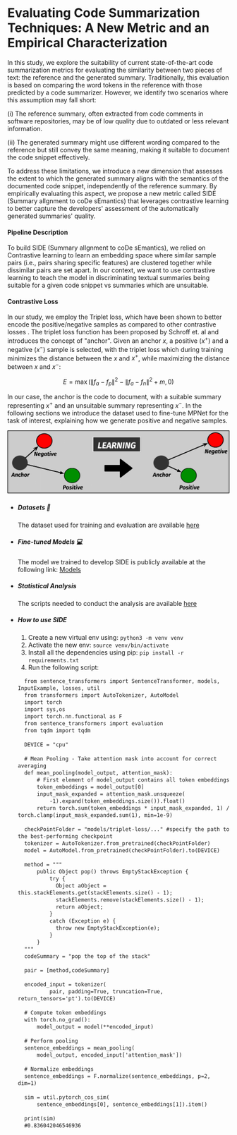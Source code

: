 # Evaluating Code Summarization Techniques: A New Metric and an Empirical Characterization

In this study, we explore the suitability of current state-of-the-art code summarization metrics for evaluating the similarity between two pieces of text: the reference and the generated summary. Traditionally, this evaluation is based on comparing the word tokens in the reference with those predicted by a code summarizer. However, we identify two scenarios where this assumption may fall short:

(i) The reference summary, often extracted from code comments in software repositories, may be of low quality due to outdated or less relevant information.

(ii) The generated summary might use different wording compared to the reference but still convey the same meaning, making it suitable to document the code snippet effectively.

To address these limitations, we introduce a new dimension that assesses the extent to which the generated summary aligns with the semantics of the documented code snippet, independently of the reference summary. By empirically evaluating this aspect, we propose a new metric called SIDE (Summary alIgnment to coDe sEmantics) that leverages contrastive learning to better capture the developers' assessment of the automatically generated summaries' quality. 

#### Pipeline Description

To build SIDE (Summary alIgnment to coDe sEmantics), we relied on Contrastive learning to learn an embedding space where similar sample pairs (i.e., pairs sharing specific features) are clustered together while dissimilar pairs are set apart. In our context, we want to use contrastive learning to teach the model in discriminating textual summaries being suitable for a given code snippet vs summaries which are unsuitable.


#### Contrastive Loss
In our study, we employ the Triplet loss, which have been shown to better encode the positive/negative samples as compared to other contrastive losses . The triplet loss function has been proposed by Schroff et. al  and introduces the concept of "anchor". Given an anchor $x$, a positive ($x^{+}$) and a negative ($x^{-}$) sample is selected, with the triplet loss which during training minimizes the distance between the $x$ and $x^{+}$, while maximizing the distance between $x$ and $x^{-}$:

$$
	E=\max \left(\left\|f_a-f_p\right\|^2-\left\|f_a-f_n\right\|^2+m, 0\right)
$$

In our case, the anchor is the code to document, with a suitable summary representing $x^{+}$ and an unsuitable summary representing $x^{-}$. In the following sections we introduce the dataset used to fine-tune MPNet for the task of interest, explaining how we generate positive and negative samples.


![image info](triplet-example.png)



* ##### Datasets :paperclip:

    The dataset used for training and evaluation are available <a href="https://drive.google.com/drive/folders/1jbXHcPoy-S4BeMhDL57MDHcNzBuXHOB8?usp=sharing">here</a>
    
    
* ##### Fine-tuned Models :computer:
    The model we trained to develop SIDE is publicly available at the following link: <a href ='https://drive.google.com/drive/folders/150xbvYtyuUNsd8hefjiZXqa_eFY8f67K?usp=sharing'>Models</a> 


* ##### Statistical Analysis
    The scripts needed to conduct the analysis are available <a href='https://github.com/antonio-mastropaolo/code-summarization-metric/tree/main/Analysis'>here</a> 


* ##### How to use SIDE
   1. Create a new virtual env using: ```python3 -m venv venv``` 
   2. Activate the new env: ```source venv/bin/activate```
   3. Install all the dependencies using pip: ```pip install -r requirements.txt```
   4. Run the following script:
  ```
    from sentence_transformers import SentenceTransformer, models, InputExample, losses, util
    from transformers import AutoTokenizer, AutoModel
    import torch
    import sys,os
    import torch.nn.functional as F
    from sentence_transformers import evaluation
    from tqdm import tqdm

    DEVICE = "cpu"

    # Mean Pooling - Take attention mask into account for correct averaging
    def mean_pooling(model_output, attention_mask):
        # First element of model_output contains all token embeddings
        token_embeddings = model_output[0]
        input_mask_expanded = attention_mask.unsqueeze(
            -1).expand(token_embeddings.size()).float()
        return torch.sum(token_embeddings * input_mask_expanded, 1) / torch.clamp(input_mask_expanded.sum(1), min=1e-9)

    checkPointFolder = "models/triplet-loss/..." #specify the path to the best-performing checkpoint
    tokenizer = AutoTokenizer.from_pretrained(checkPointFolder)
    model = AutoModel.from_pretrained(checkPointFolder).to(DEVICE)

    method = """
		public Object pop() throws EmptyStackException {
		    try {
		      Object aObject = this.stackElements.get(stackElements.size() - 1);
		      stackElements.remove(stackElements.size() - 1);
		      return aObject;
		    }
		    catch (Exception e) {
		      throw new EmptyStackException(e);
		    }
  		}
    """
    codeSummary = "pop the top of the stack"

    pair = [method,codeSummary]

    encoded_input = tokenizer(
            pair, padding=True, truncation=True, return_tensors='pt').to(DEVICE)

    # Compute token embeddings
    with torch.no_grad():
        model_output = model(**encoded_input)

    # Perform pooling
    sentence_embeddings = mean_pooling(
        model_output, encoded_input['attention_mask'])

    # Normalize embeddings
    sentence_embeddings = F.normalize(sentence_embeddings, p=2, dim=1)

    sim = util.pytorch_cos_sim(
        sentence_embeddings[0], sentence_embeddings[1]).item()

    print(sim)
    #0.836042046546936

  ```
    



    
